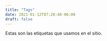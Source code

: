 ```yaml
---
title: "Tags"
date: 2021-01-12T07:28:48-06:00
draft: false
---
```


Estas son las etiquetas que usamos en el sitio.
